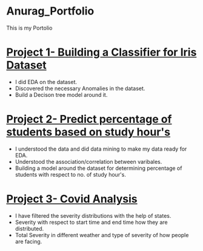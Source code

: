 # Anurag_Portfolio
This is my Portolio

# [Project 1- Building a Classifier for Iris Dataset](https://github.com/anurag879/Sparks-Foundation-tasks/blob/main/Iris_prediction)
* I did EDA on the dataset.
* Discovered the necessary Anomalies in the dataset.
* Build a Decison tree model around it.


# [Project 2- Predict percentage of students based on study hour's](https://github.com/anurag879/Sparks-Foundation-tasks/blob/main/Student_scores_task)
* I understood the data and did data mining to make my data ready for EDA.
* Understood the association/correlation between varibales.
* Building a model around the dataset for determining percentage of students with respect to no. of study hour's.


# [Project 3- Covid Analysis](https://public.tableau.com/profile/anurag.singh5723#!/vizhome/Weather_Events_Analysis_story_updated/Storytelling)
* I have filtered the severity distributions with the help of states.
* Severity with respect to start time and end time how they are distributed.
* Total Severity in different weather and type of severity of how people are facing.
